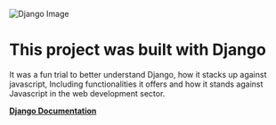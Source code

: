 ![Django Image](https://miro.medium.com/max/2000/1*HVKOLLX7wprRbHTl2IPDcQ.png)

# This project was built with Django
It was a fun trial to better understand Django, how it stacks up against javascript, 
Including functionalities it offers and how it stands against Javascript in the web development sector.

**[Django Documentation](https://docs.djangoproject.com/en/3.0/)** 
